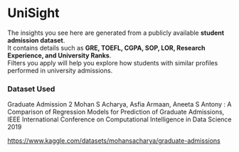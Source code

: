 # UniSight

The insights you see here are generated from a publicly available **student admission dataset**.  
It contains details such as **GRE, TOEFL, CGPA, SOP, LOR, Research Experience, and University Ranks**.  
Filters you apply will help you explore how students with similar profiles performed in university admissions.

### Dataset Used

Graduate Admission 2
Mohan S Acharya, Asfia Armaan, Aneeta S Antony : A Comparison of Regression Models for Prediction of Graduate Admissions, IEEE International Conference on Computational Intelligence in Data Science 2019

https://www.kaggle.com/datasets/mohansacharya/graduate-admissions
